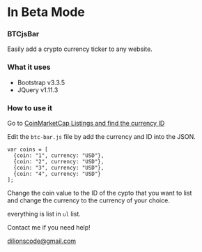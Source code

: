 # In Beta Mode

### BTCjsBar

Easily add a crypto currency ticker to any website.

### What it uses
* Bootstrap v3.3.5
* JQuery v1.11.3

### How to use it

Go to <a href="https://api.coinmarketcap.com/v2/listings/">CoinMarketCap Listings and find the currency ID</a>

Edit the `btc-bar.js` file by add the currency and ID into the JSON.

```
var coins = [
  {coin: "1", currency: "USD"},
  {coin: "2", currency: "USD"},
  {coin: "3", currency: "USD"},
  {coin: "4", currency: "USD"}
];
```

Change the coin value to the ID of the cypto that you want to list </br>
and change the currency to the currency of your choice.

everything is list in `ul` list.

Contact me if you need help!

dilionscode@gmail.com
